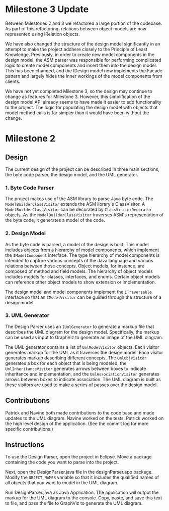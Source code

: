 # Milestone 3 Update

Between Milestones 2 and 3 we refactored a large portion of the codebase. As part of this refactoring, relations between object models are now represented using IRelation objects.

We have also changed the structure of the design model significantly in an attempt to make the project addhere closely to the Principle of Least Knowledge. Previously, in order to create new model components in the design model, the ASM parser was responsible for performing complicated logic to create model components and insert them into the design model. This has been changed, and the IDesign model now implements the Facade pattern and largely hides the inner workings of the model components from clients. 

We have not yet completed Milestone 3, so the design may continue to change as features for Milestone 3. However, this simplification of the design model API already seems to have made it easier to add functionality to the project.  The logic for populating the design model with objects that model method calls is far simpler than it would have been without the change.

# Milestone 2

## Design

The current design of the project can be described in three main sections, the byte code parser, the design model, and the UML generator.

### 1. Byte Code Parser

The project makes use of the ASM library to parse Java byte code.  The `ModelBuilderClassVisitor` extends the ASM library's ClassVisitor.  A `ModelBuilderClassVisitor` can be decorated by `ClassVisitorDecorator` objects. As the `ModelBuilderClassVisitor` traverses ASM's representation of the byte code, it generates a model of the code.

### 2. Design Model

As the byte code is parsed, a model of the design is built.  This model includes objects from a hierarchy of model components, which implement the `IModelComponent` interface.  The type hierarchy of model components is intended to capture various concepts of the Java language and variuos relations between those concepts. Object models, for instance, are composed of method and field models. The hierarchy of object models includes models for classes, interfaces, and enums.  Certain object models can reference other object models to show extension or implementation.  

The design model and model components implement the `ITraversable` interface so that an `IModelVisitor` can be guided through the structure of a design model.

### 3. UML Generator
The Design Parser uses an `IUmlGenerator` to generate a  markup file that describes the UML diagram for the design model.  Specifically, the markup can be used as input to GraphViz to generate an image of the UML diagram.

The UML generator contains a list of `UmlModelVisitor` objects.  Each visitor generates markup for the UML as it traverses the design model. Each visitor generates markup describing different concepts. The `UmlObjVisitor` generates a box for each object that is being modeled, the `UmlInheritanceVisitor` generates arrows between boxes to indicate inheritance and implementation, and the `UmlAssociationVisitor` generates arrows between boxes to indicate association. The UML diagram is built as these visitors are used to make a series of passes over the design model.

## Contributions

Patrick and Navine both made contributions to the code base and made updates to the UML diagram. Navine worked on the tests. Patrick worked on the high level design of the application.
(See the commit log for more specific contributions.)

## Instructions

To use the Design Parser, open the project in Eclipse. Move a package containing the code you want to parse into the project. 

Next, open the DesignParser.java file in the designParser.app package.  Modify the `OBJECT_NAMES` variable so that it includes the qualified names of all objects that you want to model in the UML diagram.

Run DesignParser.java as Java Application.  The application will output the markup for the UML diagram to the console.  Copy, paste, and save this text to file, and pass the file to GraphViz to generate the UML diagram.
